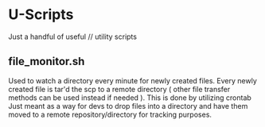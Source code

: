 # U-Scripts
Just a handful of useful // utility scripts


## file_monitor.sh
 Used to watch a directory every minute for newly created files. Every newly created file is tar'd the scp to a remote directory ( other file transfer methods can be used instead if needed ). This is done by utilizing crontab
 Just meant as a way for devs to drop files into a directory and have them moved to a remote repository/directory for tracking purposes.

